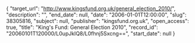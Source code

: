 {
  "target_url": "http://www.kingsfund.org.uk/general_election_2010/", 
  "description": "", 
  "end_date": null, 
  "date": "2006-01-01T12:00:00", 
  "slug": 38305816, 
  "subject": null, 
  "publisher": "kingsfund.org.uk", 
  "open_access": true, 
  "title": "King's Fund: General Election 2010", 
  "record_id": "20060101T120000/L0upJkIQ8/L0fhnj5Sxcng==", 
  "start_date": null
}

